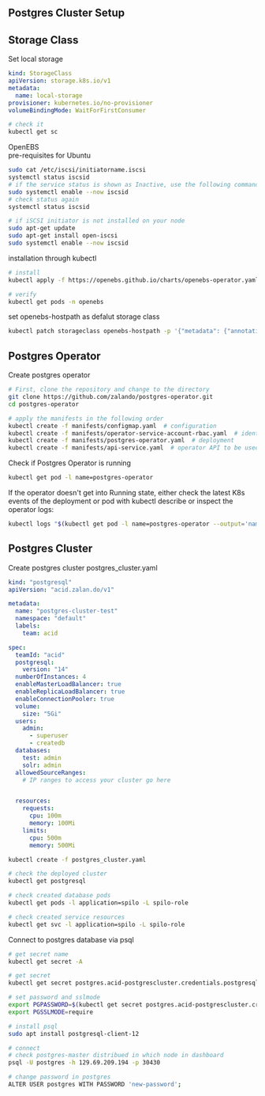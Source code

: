 ## Postgres Cluster Setup

## Storage Class
Set local storage
```yaml
kind: StorageClass
apiVersion: storage.k8s.io/v1
metadata:
  name: local-storage
provisioner: kubernetes.io/no-provisioner
volumeBindingMode: WaitForFirstConsumer
```
```sh
# check it
kubectl get sc
```

OpenEBS  
pre-requisites for Ubuntu  
```sh
sudo cat /etc/iscsi/initiatorname.iscsi
systemctl status iscsid 
# if the service status is shown as Inactive, use the following command
sudo systemctl enable --now iscsid
# check status again
systemctl status iscsid

# if iSCSI initiator is not installed on your node
sudo apt-get update
sudo apt-get install open-iscsi
sudo systemctl enable --now iscsid
```
installation through kubectl  
```sh
# install
kubectl apply -f https://openebs.github.io/charts/openebs-operator.yaml

# verify
kubectl get pods -n openebs
```
set openebs-hostpath as defalut storage class
```sh
kubectl patch storageclass openebs-hostpath -p '{"metadata": {"annotations":{"storageclass.kubernetes.io/is-default-class":"true"}}}'
```


## Postgres Operator

Create postgres operator  

```sh
# First, clone the repository and change to the directory
git clone https://github.com/zalando/postgres-operator.git
cd postgres-operator

# apply the manifests in the following order
kubectl create -f manifests/configmap.yaml  # configuration
kubectl create -f manifests/operator-service-account-rbac.yaml  # identity and permissions
kubectl create -f manifests/postgres-operator.yaml  # deployment
kubectl create -f manifests/api-service.yaml  # operator API to be used by UI
```

Check if Postgres Operator is running  
```sh
kubectl get pod -l name=postgres-operator
```
If the operator doesn't get into Running state, either check the latest K8s events of the deployment or pod with kubectl describe or inspect the operator logs:
```sh
kubectl logs "$(kubectl get pod -l name=postgres-operator --output='name')"
```

## Postgres Cluster

Create postgres cluster
postgres_cluster.yaml
```yaml
kind: "postgresql"
apiVersion: "acid.zalan.do/v1"

metadata:
  name: "postgres-cluster-test"
  namespace: "default"
  labels:
    team: acid

spec:
  teamId: "acid"
  postgresql:
    version: "14"
  numberOfInstances: 4
  enableMasterLoadBalancer: true
  enableReplicaLoadBalancer: true
  enableConnectionPooler: true
  volume:
    size: "5Gi"
  users:
    admin:
      - superuser
      - createdb
  databases:
    test: admin
    solr: admin
  allowedSourceRanges:
    # IP ranges to access your cluster go here


  resources:
    requests:
      cpu: 100m
      memory: 100Mi
    limits:
      cpu: 500m
      memory: 500Mi
```

```sh
kubectl create -f postgres_cluster.yaml

# check the deployed cluster
kubectl get postgresql

# check created database pods
kubectl get pods -l application=spilo -L spilo-role

# check created service resources
kubectl get svc -l application=spilo -L spilo-role
```
Connect to postgres database via psql  
```sh
# get secret name
kubectl get secret -A

# get secret
kubectl get secret postgres.acid-postgrescluster.credentials.postgresql.acid.zalan.do -o 'jsonpath={.data.password}' | base64 -d

# set password and sslmode
export PGPASSWORD=$(kubectl get secret postgres.acid-postgrescluster.credentials.postgresql.acid.zalan.do -o 'jsonpath={.data.password}' | base64 -d)
export PGSSLMODE=require

# install psql
sudo apt install postgresql-client-12

# connect
# check postgres-master distribued in which node in dashboard
psql -U postgres -h 129.69.209.194 -p 30430

# change password in postgres
ALTER USER postgres WITH PASSWORD 'new-password';

```
